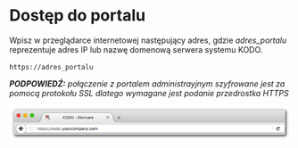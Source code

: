 # Dostęp do portalu

Wpisz w przeglądarce internetowej następujący adres, gdzie _adres\_portalu_ reprezentuje adres IP lub nazwę domenową serwera systemu KODO.

```text
https://adres_portalu
```

_**PODPOWIEDŹ:**_ _połączenie z portalem administrayjnym szyfrowane jest za pomocą protokołu SSL dlatego wymagane jest podanie przedrostka HTTPS_

![](../../.gitbook/assets/address_bar_s%20%281%29.png)

